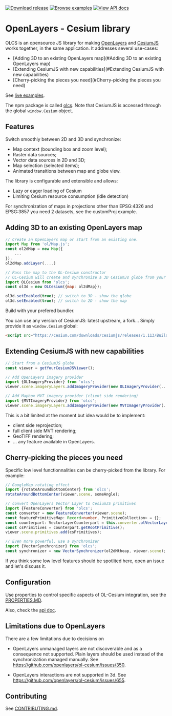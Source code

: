 <!-- Begin Navigation buttons -->
<!-- Copy this block before clicking "Load README.md" above, and paste it back here afterwards -->
[![Download release](https://cdn.rawgit.com/ahocevar/a95de14fc607dcecce5a/raw/8dab32630b9c76526caa4ac152a339384ef0efd9/download-button.png)](https://github.com/openlayers/ol-cesium/releases/) [![Browse examples](https://cdn.rawgit.com/ahocevar/a95de14fc607dcecce5a/raw/95ff79a24b0ce611f99d46b113a215e6cb75b05a/examples-button.png)](http://openlayers.org/ol-cesium/examples/) [![View API docs](https://cdn.rawgit.com/ahocevar/a95de14fc607dcecce5a/raw/c027bfb4f33b163600ff55c7b7ecd4647fcbfc42/docs-button.png)](http://openlayers.org/ol-cesium/apidoc)

<!-- End Navigation buttons -->
# OpenLayers - Cesium library

OLCS is an opensource JS library for making [OpenLayers](https://openlayers.org/) and [CesiumJS](https://cesium.com/platform/cesiumjs/) works together, in the same application.
It addresses several use-cases:

- [Adding 3D to an existing OpenLayers map](#Adding 3D to an existing OpenLayers map)
- [Extending CesiumJS with new capabilities](#Extending CesiumJS with new capabilities)
- [Cherry-picking the pieces you need](#Cherry-picking the pieces you need)

See [live examples](https://openlayers.org/ol-cesium/examples/).

The npm package is called [olcs](https://www.npmjs.com/package/olcs).
Note that CesiumJS is accessed through the global `window.Cesium` object.

## Features

Switch smoothly between 2D and 3D and synchronize:

- Map context (bounding box and zoom level);
- Raster data sources;
- Vector data sources in 2D and 3D;
- Map selection (selected items);
- Animated transitions between map and globe view.

The library is configurable and extensible and allows:

- Lazy or eager loading of Cesium
- Limiting Cesium resource consumption (idle detection)

For synchronization of maps in projections other than EPSG:4326 and EPSG:3857 you need 2 datasets, see the customProj example.

## Adding 3D to an existing OpenLayers map

```js
// Create an OpenLayers map or start from an existing one.
import Map from 'ol/Map.js';
const ol2dMap = new Map({
    ...
});
ol2dMap.addLayer(....)
```

```js
// Pass the map to the OL-Cesium constructor
// OL-Cesium will create and synchronize a 3D CesiumJs globe from your layers and data.
import OLCesium from 'olcs';
const ol3d = new OLCesium({map: ol2dMap});
```

```js
ol3d.setEnabled(true); // switch to 3D - show the globe
ol3d.setEnabled(true); // switch to 2D - show the map
```

Build with your prefered bundler.

You can use any version of CesiumJS: latest upstream, a fork...
Simply provide it as `window.Cesium` global:

```html
<script src="https://cesium.com/downloads/cesiumjs/releases/1.113/Build/Cesium/Cesium.js"></script>
```

## Extending CesiumJS with new capabilities

```js
// Start from a CesiumJS globe
const viewer = getYourCesiumJSViewer();

// Add OpenLayers imagery provider
import {OLImageryProvider} from 'olcs';
viewer.scene.imageryLayers.addImageryProvider(new OLImageryProvider(...));

// Add Mapbox MVT imagery provider (client side rendering)
import {MVTImageryProvider} from 'olcs';
viewer.scene.imageryLayers.addImageryProvider(new MVTImageryProvider(...));
```

This is a bit limited at the moment but idea would be to implement:

- client side reprojection;
- full client side MVT rendering;
- GeoTIFF rendering;
- ... any feature available in OpenLayers.

## Cherry-picking the pieces you need

Specific low level functionnalities can be cherry-picked from the library.
For example:

```js
// GoogleMap rotating effect
import {rotateAroundBottomCenter} from 'olcs';
rotateAroundBottomCenter(viewer.scene, someAngle);
```

```ts
// convert OpenLayers Vector Layer to CesiumJS primitives
import {FeatureConverter} from 'olcs';
const converter = new FeatureConverter(viewer.scene);
const featurePrimitiveMap: Record<number, PrimitiveCollection> = {};
const counterpart: VectorLayerCounterpart = this.converter.olVectorLayerToCesium(olLayer, view, featurePrimitiveMap);
const csPrimitives = counterpart.getRootPrimitive();
viewer.scene.primitives.add(csPrimitives);
```

```js
// Even more powerful, use a synchronizer
import {VectorSynchronizer} from 'olcs';
const synchronizer = new VectorSynchronizer(ol2dMtheap, viewer.scene);
```

If you think some low level features should be spotlited here, open an issue and let's discuss it.

## Configuration

Use properties to control specific aspects of OL-Cesium integration, see the [PROPERTIES.MD](https://github.com/openlayers/ol-cesium/blob/master/PROPERTIES.md).

Also, check the [api doc](https://openlayers.org/ol-cesium/apidoc/).

## Limitations due to OpenLayers

There are a few limitations due to decisions on

- OpenLayers unmanaged layers are not discoverable and as a consequence not
supported. Plain layers should be used instead of the synchronization managed
manually. See https://github.com/openlayers/ol-cesium/issues/350.

- OpenLayers interactions are not supported in 3d. See https://github.com/openlayers/ol-cesium/issues/655.

## Contributing

See [CONTRIBUTING.md](./CONTRIBUTING.md).
